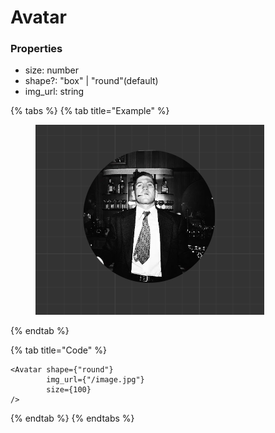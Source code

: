 # Avatar

### Properties

* size: number
* shape?: "box" | "round"(default)
* img\_url: string



{% tabs %}
{% tab title="Example" %}
<figure><img src="../.gitbook/assets/image (2).png" alt=""><figcaption></figcaption></figure>
{% endtab %}

{% tab title="Code" %}
```tsx
<Avatar shape={"round"}
        img_url={"/image.jpg"}
        size={100}
/>
```
{% endtab %}
{% endtabs %}
